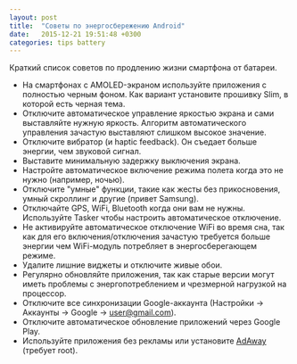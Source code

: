 ```yaml
---
layout: post
title:  "Советы по энергосбережению Android"
date:   2015-12-21 19:51:48 +0300
categories: tips battery
---
```

Краткий список советов по продлению жизни смартфона от батареи.

* На смартфонах с AMOLED-экраном используйте приложения с полностью черным фоном. Как вариант установите прошивку Slim, в которой есть черная тема.
* Отключите автоматическое управление яркостью экрана и сами выставляйте нужную яркость. Алгоритм автоматического управления зачастую выставляют слишком высокое значение.
* Отключите вибратор (и haptic feedback). Он съедает больше энергии, чем звуковой сигнал.
* Выставите минимальную задержку выключения экрана.
* Настройте автоматическое включение режима полета когда это не нужно (например, ночью).
* Отключите "умные" функции, такие как жесты без прикосновения, умный скроллинг и другие (привет Samsung).
* Отключайте GPS, WiFi, Bluetooth когда они вам не нужны. Используйте Tasker чтобы настроить автоматическое отключение.
* Не активируйте автоматическое отключение WiFi во время сна, так как для его включения/отключения зачастую требуется больше энергии чем WiFi-модуль потребляет в энергосберегающем режиме.
* Удалите лишние виджеты и отключите живые обои.
* Регулярно обновляйте приложения, так как старые версии могут иметь проблемы с энергопотреблением и чрезмерной нагрузкой на процессор.
* Отключите все синхронизации Google-аккаунта (Настройки -> Аккаунты -> Google -> user@gmail.com).
* Отключите автоматическое обновление приложений через Google Play.
* Используйте приложения без рекламы или установите [AdAway](https://f-droid.org/repository/browse/?fdid=org.adaway) (требует root).

